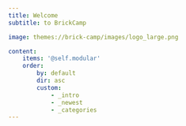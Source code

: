 ```yaml
---
title: Welcome
subtitle: to BrickCamp

image: themes://brick-camp/images/logo_large.png

content:
    items: '@self.modular'
    order:
        by: default
        dir: asc
        custom:
            - _intro
            - _newest
            - _categories
---
```

